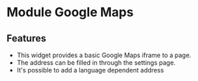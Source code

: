 # Module Google Maps

## Features
- This widget provides a basic Google Maps iframe to a page.
- The address can be filled in through the settings page.
- It's possible to add a language dependent address
